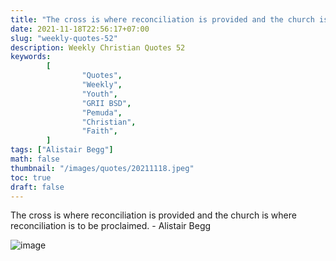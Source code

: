 ```yaml
---
title: "The cross is where reconciliation is provided and the church is where reconciliation is to be proclaimed."
date: 2021-11-18T22:56:17+07:00
slug: "weekly-quotes-52"
description: Weekly Christian Quotes 52
keywords:
        [
                "Quotes",
                "Weekly",
                "Youth",
                "GRII BSD",
                "Pemuda",
                "Christian",
                "Faith",
        ]
tags: ["Alistair Begg"]
math: false
thumbnail: "/images/quotes/20211118.jpeg"
toc: true
draft: false
---
```


The cross is where reconciliation is provided and the church is where reconciliation is to be proclaimed. - Alistair Begg

![image](/images/quotes/20211118.jpeg)
